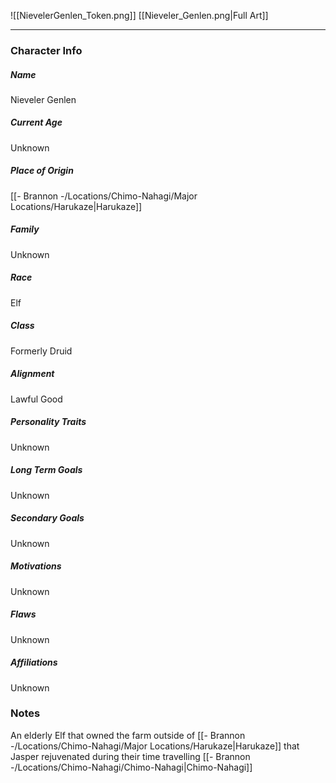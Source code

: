 ![[NievelerGenlen_Token.png]]
[[Nieveler_Genlen.png|Full Art]]

---
### Character Info

##### Name 
Nieveler Genlen

##### Current Age
Unknown

##### Place of Origin
[[- Brannon -/Locations/Chimo-Nahagi/Major Locations/Harukaze|Harukaze]]

##### Family
Unknown

##### Race
Elf

##### Class
Formerly Druid

##### Alignment
Lawful Good

##### Personality Traits
Unknown

##### Long Term Goals
Unknown

##### Secondary Goals
Unknown

##### Motivations
Unknown

##### Flaws
Unknown

##### Affiliations
Unknown

### Notes
An elderly Elf that owned the farm outside of [[- Brannon -/Locations/Chimo-Nahagi/Major Locations/Harukaze|Harukaze]] that Jasper rejuvenated during their time travelling [[- Brannon -/Locations/Chimo-Nahagi/Chimo-Nahagi|Chimo-Nahagi]]